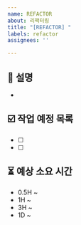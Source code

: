 ```yaml
---
name: REFACTOR
about: 리팩터링
title: "[REFACTOR] "
labels: refactor
assignees: ''

---
```


## 📝 설명
- 

## ☑️ 작업 예정 목록
- [ ] 
- [ ] 

## ⏳ 예상 소요 시간
- 0.5H ~
- 1H ~
- 3H ~
- 1D ~
